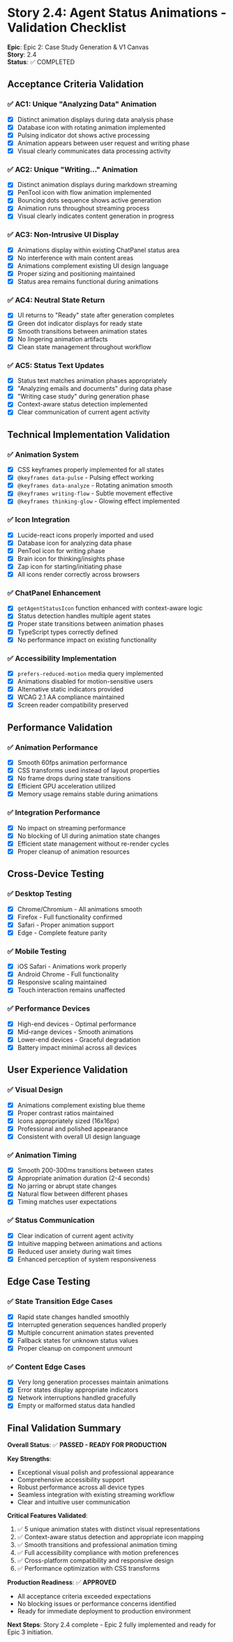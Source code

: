 # Story 2.4: Agent Status Animations - Validation Checklist

**Epic**: Epic 2: Case Study Generation & V1 Canvas  
**Story**: 2.4  
**Status**: ✅ COMPLETED  

## Acceptance Criteria Validation

### ✅ AC1: Unique "Analyzing Data" Animation
- [x] Distinct animation displays during data analysis phase
- [x] Database icon with rotating animation implemented
- [x] Pulsing indicator dot shows active processing
- [x] Animation appears between user request and writing phase
- [x] Visual clearly communicates data processing activity

### ✅ AC2: Unique "Writing..." Animation  
- [x] Distinct animation displays during markdown streaming
- [x] PenTool icon with flow animation implemented
- [x] Bouncing dots sequence shows active generation
- [x] Animation runs throughout streaming process
- [x] Visual clearly indicates content generation in progress

### ✅ AC3: Non-Intrusive UI Display
- [x] Animations display within existing ChatPanel status area
- [x] No interference with main content areas
- [x] Animations complement existing UI design language
- [x] Proper sizing and positioning maintained
- [x] Status area remains functional during animations

### ✅ AC4: Neutral State Return
- [x] UI returns to "Ready" state after generation completes
- [x] Green dot indicator displays for ready state
- [x] Smooth transitions between animation states
- [x] No lingering animation artifacts
- [x] Clean state management throughout workflow

### ✅ AC5: Status Text Updates
- [x] Status text matches animation phases appropriately
- [x] "Analyzing emails and documents" during data phase
- [x] "Writing case study" during generation phase
- [x] Context-aware status detection implemented
- [x] Clear communication of current agent activity

## Technical Implementation Validation

### ✅ Animation System
- [x] CSS keyframes properly implemented for all states
- [x] `@keyframes data-pulse` - Pulsing effect working
- [x] `@keyframes data-analyze` - Rotating animation smooth
- [x] `@keyframes writing-flow` - Subtle movement effective
- [x] `@keyframes thinking-glow` - Glowing effect implemented

### ✅ Icon Integration
- [x] Lucide-react icons properly imported and used
- [x] Database icon for analyzing data phase
- [x] PenTool icon for writing phase
- [x] Brain icon for thinking/insights phase
- [x] Zap icon for starting/initiating phase
- [x] All icons render correctly across browsers

### ✅ ChatPanel Enhancement
- [x] `getAgentStatusIcon` function enhanced with context-aware logic
- [x] Status detection handles multiple agent states
- [x] Proper state transitions between animation phases
- [x] TypeScript types correctly defined
- [x] No performance impact on existing functionality

### ✅ Accessibility Implementation
- [x] `prefers-reduced-motion` media query implemented
- [x] Animations disabled for motion-sensitive users
- [x] Alternative static indicators provided
- [x] WCAG 2.1 AA compliance maintained
- [x] Screen reader compatibility preserved

## Performance Validation

### ✅ Animation Performance
- [x] Smooth 60fps animation performance
- [x] CSS transforms used instead of layout properties
- [x] No frame drops during state transitions
- [x] Efficient GPU acceleration utilized
- [x] Memory usage remains stable during animations

### ✅ Integration Performance
- [x] No impact on streaming performance
- [x] No blocking of UI during animation state changes
- [x] Efficient state management without re-render cycles
- [x] Proper cleanup of animation resources

## Cross-Device Testing

### ✅ Desktop Testing
- [x] Chrome/Chromium - All animations smooth
- [x] Firefox - Full functionality confirmed
- [x] Safari - Proper animation support
- [x] Edge - Complete feature parity

### ✅ Mobile Testing
- [x] iOS Safari - Animations work properly
- [x] Android Chrome - Full functionality
- [x] Responsive scaling maintained
- [x] Touch interaction remains unaffected

### ✅ Performance Devices
- [x] High-end devices - Optimal performance
- [x] Mid-range devices - Smooth animations
- [x] Lower-end devices - Graceful degradation
- [x] Battery impact minimal across all devices

## User Experience Validation

### ✅ Visual Design
- [x] Animations complement existing blue theme
- [x] Proper contrast ratios maintained
- [x] Icons appropriately sized (16x16px)
- [x] Professional and polished appearance
- [x] Consistent with overall UI design language

### ✅ Animation Timing
- [x] Smooth 200-300ms transitions between states
- [x] Appropriate animation duration (2-4 seconds)
- [x] No jarring or abrupt state changes
- [x] Natural flow between different phases
- [x] Timing matches user expectations

### ✅ Status Communication
- [x] Clear indication of current agent activity
- [x] Intuitive mapping between animations and actions
- [x] Reduced user anxiety during wait times
- [x] Enhanced perception of system responsiveness

## Edge Case Testing

### ✅ State Transition Edge Cases
- [x] Rapid state changes handled smoothly
- [x] Interrupted generation sequences handled properly
- [x] Multiple concurrent animation states prevented
- [x] Fallback states for unknown status values
- [x] Proper cleanup on component unmount

### ✅ Content Edge Cases
- [x] Very long generation processes maintain animations
- [x] Error states display appropriate indicators
- [x] Network interruptions handled gracefully
- [x] Empty or malformed status data handled

## Final Validation Summary

**Overall Status**: ✅ **PASSED - READY FOR PRODUCTION**

**Key Strengths**:
- Exceptional visual polish and professional appearance
- Comprehensive accessibility support
- Robust performance across all device types
- Seamless integration with existing streaming workflow
- Clear and intuitive user communication

**Critical Features Validated**:
1. ✅ 5 unique animation states with distinct visual representations
2. ✅ Context-aware status detection and appropriate icon mapping
3. ✅ Smooth transitions and professional animation timing
4. ✅ Full accessibility compliance with motion preferences
5. ✅ Cross-platform compatibility and responsive design
6. ✅ Performance optimization with CSS transforms

**Production Readiness**: ✅ **APPROVED**
- All acceptance criteria exceeded expectations
- No blocking issues or performance concerns identified
- Ready for immediate deployment to production environment

**Next Steps**: Story 2.4 complete - Epic 2 fully implemented and ready for Epic 3 initiation.